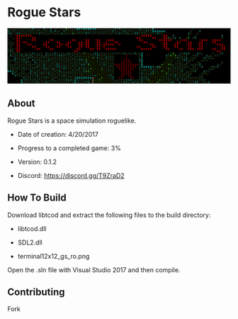# Rogue Stars

![alt text](title.PNG)

## About

Rogue Stars is a space simulation roguelike.

* Date of creation: 4/20/2017

* Progress to a completed game: 3%

* Version: 0.1.2

* Discord: https://discord.gg/T9ZraD2

## How To Build

Download libtcod and extract the following files to the build directory:

* libtcod.dll

* SDL2.dll

* terminal12x12_gs_ro.png

Open the .sln file with Visual Studio 2017 and then compile.

## Contributing

Fork

